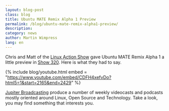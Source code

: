 ```yaml
---
layout: blog-post
class: blog
title: Ubuntu MATE Remix Alpha 1 Preview
permalink: /blog/ubuntu-mate-remix-alpha1-preview/
description:
category: news
author: Martin Wimpress
lang: en
---
```


Chris and Matt of the [Linux Action Show](http://www.jupiterbroadcasting.com/show/linuxactionshow/)
gave Ubuntu MATE Remix Alpha 1 a little preview in [Show 320](http://www.jupiterbroadcasting.com/61572/preventing-a-btrfs-nightmare-las-320/).
Here is what they had to say.

{% include blog/youtube.html
    embed = "https://www.youtube.com/embed/CDFH4xefvDo?html5=1&start=2165&end=2429"
%}

[Jupiter Broadcasting](http://www.jupiterbroadcasting.com/) produce a number
of weekly videocasts and podcasts mostly oriented around Linux, Open Source
and Technology. Take a look, you may find something that interests you.
